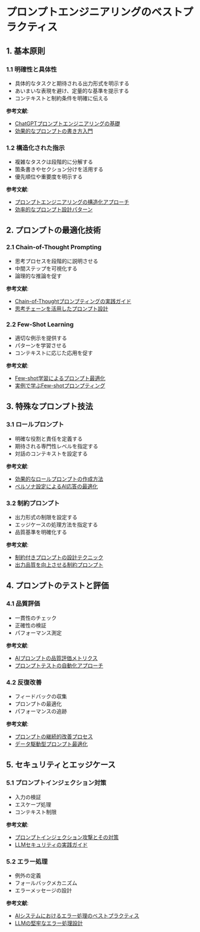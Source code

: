 # プロンプトエンジニアリングのベストプラクティス

## 1. 基本原則

### 1.1 明確性と具体性

- 具体的なタスクと期待される出力形式を明示する
- あいまいな表現を避け、定量的な基準を提示する
- コンテキストと制約条件を明確に伝える

**参考文献**:
- [ChatGPTプロンプトエンジニアリングの基礎](https://zenn.dev/nishii/articles/prompt-engineering-basics)
- [効果的なプロンプトの書き方入門](https://qiita.com/prompt-engineering/items/5c6b26eab0dd42abbe6e)

### 1.2 構造化された指示

- 複雑なタスクは段階的に分解する
- 箇条書きやセクション分けを活用する
- 優先順位や重要度を明示する

**参考文献**:
- [プロンプトエンジニアリングの構造化アプローチ](https://qiita.com/ai-engineer-japan/items/structured-prompting)
- [効率的なプロンプト設計パターン](https://zenn.dev/prompt/articles/prompt-design-patterns)

## 2. プロンプトの最適化技術

### 2.1 Chain-of-Thought Prompting

- 思考プロセスを段階的に説明させる
- 中間ステップを可視化する
- 論理的な推論を促す

**参考文献**:
- [Chain-of-Thoughtプロンプティングの実践ガイド](https://techblog.yahoo.co.jp/entry/2023/chain-of-thought-prompting)
- [思考チェーンを活用したプロンプト設計](https://qiita.com/llm-techniques/items/chain-of-thought)

### 2.2 Few-Shot Learning

- 適切な例示を提供する
- パターンを学習させる
- コンテキストに応じた応用を促す

**参考文献**:
- [Few-shot学習によるプロンプト最適化](https://tech.preferred.jp/ja/blog/few-shot-prompting/)
- [実例で学ぶFew-shotプロンプティング](https://note.com/ai_engineering/n/few-shot-examples)

## 3. 特殊なプロンプト技法

### 3.1 ロールプロンプト

- 明確な役割と責任を定義する
- 期待される専門性レベルを指定する
- 対話のコンテキストを設定する

**参考文献**:
- [効果的なロールプロンプトの作成方法](https://blog.cloudflare.com/ja-jp/role-prompting-guide-ja-jp/)
- [ペルソナ設定によるAI応答の最適化](https://engineering.mercari.com/blog/entry/ai-persona-optimization/)

### 3.2 制約プロンプト

- 出力形式の制限を設定する
- エッジケースの処理方法を指定する
- 品質基準を明確化する

**参考文献**:
- [制約付きプロンプトの設計テクニック](https://tech.mirrativ.stream/entry/2023/prompt-constraints)
- [出力品質を向上させる制約プロンプト](https://developers.cyberagent.co.jp/blog/ai-quality-constraints/)

## 4. プロンプトのテストと評価

### 4.1 品質評価

- 一貫性のチェック
- 正確性の検証
- パフォーマンス測定

**参考文献**:
- [AIプロンプトの品質評価メトリクス](https://techblog.zozo.com/entry/prompt-quality-metrics)
- [プロンプトテストの自動化アプローチ](https://engineering.linecorp.com/ja/blog/prompt-testing-automation)

### 4.2 反復改善

- フィードバックの収集
- プロンプトの最適化
- パフォーマンスの追跡

**参考文献**:
- [プロンプトの継続的改善プロセス](https://engineering.dena.com/blog/prompt-improvement-process/)
- [データ駆動型プロンプト最適化](https://tech.recruit-mp.co.jp/blog/post-prompt-optimization/)

## 5. セキュリティとエッジケース

### 5.1 プロンプトインジェクション対策

- 入力の検証
- エスケープ処理
- コンテキスト制限

**参考文献**:
- [プロンプトインジェクション攻撃とその対策](https://blog.flatt.tech/entry/prompt-injection-prevention)
- [LLMセキュリティの実践ガイド](https://gihyo.jp/article/llm-security-guide)

### 5.2 エラー処理

- 例外の定義
- フォールバックメカニズム
- エラーメッセージの設計

**参考文献**:
- [AIシステムにおけるエラー処理のベストプラクティス](https://developers.freee.co.jp/entry/ai-error-handling)
- [LLMの堅牢なエラー処理設計](https://engineering.mercari.com/blog/entry/robust-llm-error-handling/)